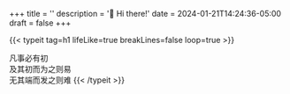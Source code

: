 +++
title = ''
description = '👋 Hi there!'
date = 2024-01-21T14:24:36-05:00
draft = false
+++

{{< typeit
  tag=h1
  lifeLike=true
  breakLines=false
  loop=true >}}

凡事必有初  
及其初而为之则易  
无其端而发之则难
{{< /typeit >}}